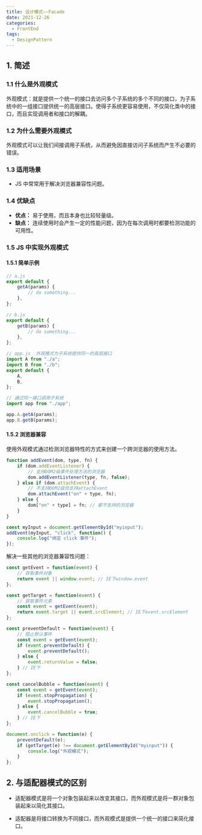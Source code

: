 ```yaml
---
title: 设计模式——Facade
date: 2021-12-26
categories:
  - FrontEnd
tags:
  - DesignPattern
---
```


## 1. 简述

### 1.1 什么是外观模式

外观模式：就是提供一个统一的接口去访问多个子系统的多个不同的接口，为子系统中的一组接口提供统一的高层接口。使得子系统更容易使用，不仅简化类中的接口，而且实现调用者和接口的解耦。

### 1.2 为什么需要外观模式

外观模式可以让我们间接调用子系统，从而避免因直接访问子系统而产生不必要的错误。

### 1.3 适用场景

- JS 中常常用于解决浏览器兼容性问题。

### 1.4 优缺点

- **优点：** 易于使用，而且本身也比较轻量级。
- **缺点：** 连续使用时会产生一定的性能问题，因为在每次调用时都要检测功能的可用性。

### 1.5 JS 中实现外观模式

#### 1.5.1 简单示例

```js
// a.js
export default {
	getA(params) {
		// do something...
	},
};

// b.js
export default {
	getB(params) {
		// do something...
	},
};

// app.js  外观模式为子系统提供同一的高层接口
import A from "./a";
import B from "./b";
export default {
	A,
	B,
};
```

```js
// 通过同一接口调用子系统
import app from "./app";

app.A.getA(params);
app.B.getB(params);
```

#### 1.5.2 浏览器兼容

使用外观模式通过检测浏览器特性的方式来创建一个跨浏览器的使用方法。

```js
function addEvent(dom, type, fn) {
	if (dom.addEventListener) {
		// 支持DOM2级事件处理方法的浏览器
		dom.addEventListener(type, fn, false);
	} else if (dom.attachEvent) {
		// 不支持DOM2级但支持attachEvent
		dom.attachEvent("on" + type, fn);
	} else {
		dom["on" + type] = fn; // 都不支持的浏览器
	}
}

const myInput = document.getElementById("myinput");
addEvent(myInput, "click", function() {
	console.log("绑定 click 事件");
});
```

解决一些其他的浏览器兼容性问题：

```js
const getEvent = function(event) {
	// 获取事件对象
	return event || window.event; // IE下window.event
};

const getTarget = function(event) {
	// 获取事件元素
	const event = getEvent(event);
	return event.target || event.srcElement; // IE下event.srcElement
};

const preventDefault = function(event) {
	// 阻止默认事件
	const event = getEvent(event);
	if (event.preventDefault) {
		event.preventDefault();
	} else {
		event.returnValue = false;
	} // IE下
};

const cancelBubble = function(event) {
	const event = getEvent(event);
	if (event.stopPropagation) {
		event.stopPropagation();
	} else {
		event.cancelBubble = true;
	} // IE下
};

document.onclick = function(e) {
	preventDefault(e);
	if (getTarget(e) !== document.getElementById("myinput")) {
		console.log("外观模式");
	}
};
```

## 2. 与适配器模式的区别

- 适配器模式是将一个对象包装起来以改变其接口，而外观模式是将一群对象包装起来以简化其接口。

- 适配器是将接口转换为不同接口，而外观模式是提供一个统一的接口来简化接口。
